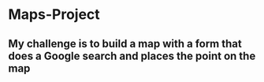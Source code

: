 # Maps-Project
## My challenge is to build a map with a form that does a Google search and places the point on the map
